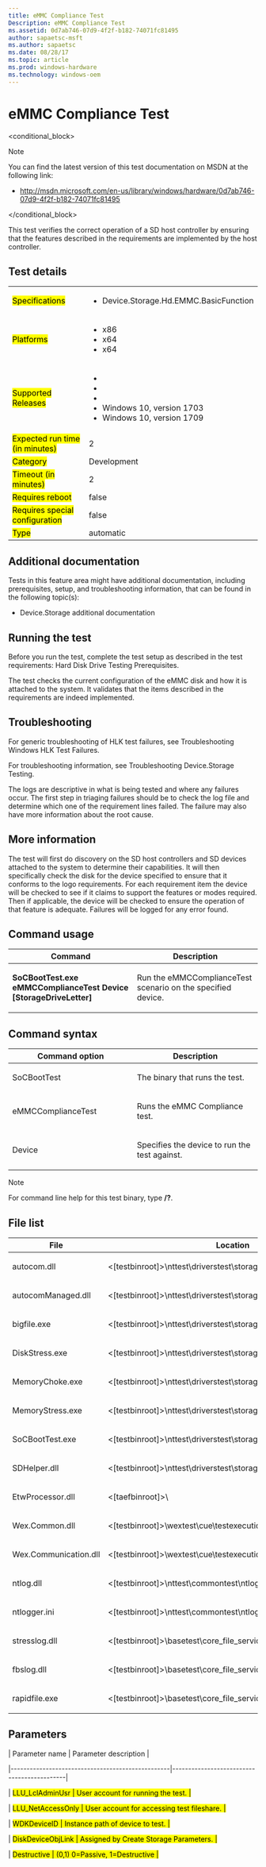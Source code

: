 ```yaml
---
title: eMMC Compliance Test
Description: eMMC Compliance Test
ms.assetid: 0d7ab746-07d9-4f2f-b182-74071fc81495
author: sapaetsc-msft
ms.author: sapaetsc
ms.date: 08/28/17
ms.topic: article
ms.prod: windows-hardware
ms.technology: windows-oem
---
```


# eMMC Compliance Test

<conditional_block> <conditions> <docset value="standalone"></docset> </conditions>

>[!NOTE]
You can find the latest version of this test documentation on MSDN at the following link:

-   <xref hlink="http://msdn.microsoft.com/en-us/library/windows/hardware/0d7ab746-07d9-4f2f-b182-74071fc81495">http://msdn.microsoft.com/en-us/library/windows/hardware/0d7ab746-07d9-4f2f-b182-74071fc81495</b>


</conditional_block>

This test verifies the correct operation of a SD host controller by ensuring that the features described in the requirements are implemented by the host controller.

## Test details

<table>
<colgroup>
<col width="50%" />
<col width="50%" />
</colgroup>
<tbody>
<tr class="odd">
<td><mark type="bullet_intro">Specifications</b></td>
<td><ul>
<li>Device.Storage.Hd.EMMC.BasicFunction</li>
</ul></td>
</tr>
<tr class="even">
<td><mark type="bullet_intro">Platforms</b></td>
<td><ul>
<li><tla rid="win_threshold_desktop"></tla> x86</li>
<li><tla rid="win_threshold_desktop"></tla> x64</li>
<li><tla rid="win_threshold_server"></tla> x64</li>
</ul></td>
</tr>
<tr class="odd">
<td><mark type="bullet_intro">Supported Releases</b></td>
<td><ul>
<li><tla rid="win_10"></tla></li>
<li><tla rid="win_10_th2"></tla></li>
<li><tla rid="win_10_rs1"></tla></li>
<li>Windows 10, version 1703</li>
<li>Windows 10, version 1709</li>
</ul></td>
</tr>
<tr class="even">
<td><mark type="bullet_intro">Expected run time (in minutes)</b></td>
<td>2</td>
</tr>
<tr class="odd">
<td><mark type="bullet_intro">Category</b></td>
<td>Development</td>
</tr>
<tr class="even">
<td><mark type="bullet_intro">Timeout (in minutes)</b></td>
<td>2</td>
</tr>
<tr class="odd">
<td><mark type="bullet_intro">Requires reboot</b></td>
<td>false</td>
</tr>
<tr class="even">
<td><mark type="bullet_intro">Requires special configuration</b></td>
<td>false</td>
</tr>
<tr class="odd">
<td><mark type="bullet_intro">Type</b></td>
<td>automatic</td>
</tr>
</tbody>
</table>

## Additional documentation

Tests in this feature area might have additional documentation, including prerequisites, setup, and troubleshooting information, that can be found in the following topic(s):

-   <xref rid="p_hlk_test.device_storage_additional_documentation">Device.Storage additional documentation</b>

## Running the test

Before you run the test, complete the test setup as described in the test requirements: <xref rid="p_hlk_test.hard_disk_drive_testing_prerequisites">Hard Disk Drive Testing Prerequisites</b>.

The test checks the current configuration of the eMMC disk and how it is attached to the system. It validates that the items described in the requirements are indeed implemented.

## Troubleshooting

For generic troubleshooting of HLK test failures, see <xref rid="p_hlk.troubleshooting_windows_hlk_test_failures">Troubleshooting Windows HLK Test Failures</b>.

For troubleshooting information, see <xref rid="p_hlk_test.troubleshooting_devicestorage_testing">Troubleshooting Device.Storage Testing</b>.

The logs are descriptive in what is being tested and where any failures occur. The first step in triaging failures should be to check the log file and determine which one of the requirement lines failed. The failure may also have more information about the root cause.

## More information

The test will first do discovery on the SD host controllers and SD devices attached to the system to determine their capabilities. It will then specifically check the disk for the device specified to ensure that it conforms to the logo requirements. For each requirement item the device will be checked to see if it claims to support the features or modes required. Then if applicable, the device will be checked to ensure the operation of that feature is adequate. Failures will be logged for any error found.

## Command usage

<table>
<colgroup>
<col width="50%" />
<col width="50%" />
</colgroup>
<thead>
<tr class="header">
<th>Command</th>
<th>Description</th>
</tr>
</thead>
<tbody>
<tr class="odd">
<td><p><strong>SoCBootTest.exe eMMCComplianceTest Device [StorageDriveLetter]</strong></p></td>
<td><p>Run the eMMCComplianceTest scenario on the specified device.</p></td>
</tr>
</tbody>
</table>

## Command syntax

<table>
<colgroup>
<col width="50%" />
<col width="50%" />
</colgroup>
<thead>
<tr class="header">
<th>Command option</th>
<th>Description</th>
</tr>
</thead>
<tbody>
<tr class="odd">
<td><p>SoCBootTest</p></td>
<td><p>The binary that runs the test.</p></td>
</tr>
<tr class="even">
<td><p>eMMCComplianceTest</p></td>
<td><p>Runs the eMMC Compliance test.</p></td>
</tr>
<tr class="odd">
<td><p>Device</p></td>
<td><p>Specifies the device to run the test against.</p></td>
</tr>
</tbody>
</table>

>[!NOTE]
For command line help for this test binary, type **/?**.


## File list

<table>
<colgroup>
<col width="50%" />
<col width="50%" />
</colgroup>
<thead>
<tr class="header">
<th>File</th>
<th>Location</th>
</tr>
</thead>
<tbody>
<tr class="odd">
<td><p>autocom.dll</p></td>
<td><p><placeholder>&lt;[testbinroot]&gt;</placeholder>\nttest\driverstest\storage\</p></td>
</tr>
<tr class="even">
<td><p>autocomManaged.dll</p></td>
<td><p><placeholder>&lt;[testbinroot]&gt;</placeholder>\nttest\driverstest\storage\managed\</p></td>
</tr>
<tr class="odd">
<td><p>bigfile.exe</p></td>
<td><p><placeholder>&lt;[testbinroot]&gt;</placeholder>\nttest\driverstest\storage\disk\</p></td>
</tr>
<tr class="even">
<td><p>DiskStress.exe</p></td>
<td><p><placeholder>&lt;[testbinroot]&gt;</placeholder>\nttest\driverstest\storage\sd\SDBoot\</p></td>
</tr>
<tr class="odd">
<td><p>MemoryChoke.exe</p></td>
<td><p><placeholder>&lt;[testbinroot]&gt;</placeholder>\nttest\driverstest\storage\sd\SDBoot\</p></td>
</tr>
<tr class="even">
<td><p>MemoryStress.exe</p></td>
<td><p><placeholder>&lt;[testbinroot]&gt;</placeholder>\nttest\driverstest\storage\sd\SDBoot\</p></td>
</tr>
<tr class="odd">
<td><p>SoCBootTest.exe</p></td>
<td><p><placeholder>&lt;[testbinroot]&gt;</placeholder>\nttest\driverstest\storage\sd\SDBoot\SocBootTest\</p></td>
</tr>
<tr class="even">
<td><p>SDHelper.dll</p></td>
<td><p><placeholder>&lt;[testbinroot]&gt;</placeholder>\nttest\driverstest\storage\sd\Tools\SDHelper\</p></td>
</tr>
<tr class="odd">
<td><p>EtwProcessor.dll</p></td>
<td><p><placeholder>&lt;[taefbinroot]&gt;</placeholder>\</p></td>
</tr>
<tr class="even">
<td><p>Wex.Common.dll</p></td>
<td><p><placeholder>&lt;[testbinroot]&gt;</placeholder>\wextest\cue\testexecution\wlk\</p></td>
</tr>
<tr class="odd">
<td><p>Wex.Communication.dll</p></td>
<td><p><placeholder>&lt;[testbinroot]&gt;</placeholder>\wextest\cue\testexecution\</p></td>
</tr>
<tr class="even">
<td><p>ntlog.dll</p></td>
<td><p><placeholder>&lt;[testbinroot]&gt;</placeholder>\nttest\commontest\ntlog\</p></td>
</tr>
<tr class="odd">
<td><p>ntlogger.ini</p></td>
<td><p><placeholder>&lt;[testbinroot]&gt;</placeholder>\nttest\commontest\ntlog\</p></td>
</tr>
<tr class="even">
<td><p>stresslog.dll</p></td>
<td><p><placeholder>&lt;[testbinroot]&gt;</placeholder>\basetest\core_file_services\shared_libs\</p></td>
</tr>
<tr class="odd">
<td><p>fbslog.dll</p></td>
<td><p><placeholder>&lt;[testbinroot]&gt;</placeholder>\basetest\core_file_services\shared_libs\fbslog\</p></td>
</tr>
<tr class="even">
<td><p>rapidfile.exe</p></td>
<td><p><placeholder>&lt;[testbinroot]&gt;</placeholder>\basetest\core_file_services\shared_tests\Wdk\</p></td>
</tr>
</tbody>
</table>

## Parameters

| Parameter name                                   | Parameter description                      |
|--------------------------------------------------|--------------------------------------------|
| <mark type="bullet_intro">LLU\_LclAdminUsr</b>   | User account for running the test.         |
| <mark type="bullet_intro">LLU\_NetAccessOnly</b> | User account for accessing test fileshare. |
| <mark type="bullet_intro">WDKDeviceID</b>        | Instance path of device to test.           |
| <mark type="bullet_intro">DiskDeviceObjLink</b>  | Assigned by Create Storage Parameters.     |
| <mark type="bullet_intro">Destructive</b>        | (0,1) 0=Passive, 1=Destructive             |





